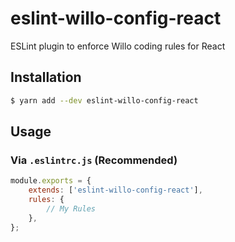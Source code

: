# eslint-willo-config-react

ESLint plugin to enforce Willo coding rules for React

## Installation

```sh
$ yarn add --dev eslint-willo-config-react
```

## Usage

### Via `.eslintrc.js` (Recommended)

```js
module.exports = {
    extends: ['eslint-willo-config-react'],
    rules: {
        // My Rules
    },
};
```
